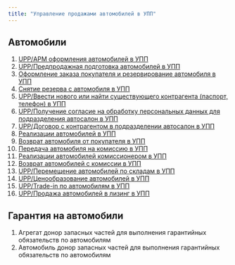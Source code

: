 ```yaml
---
title: "Управление продажами автомобилей в УПП"
---
```


## Автомобили 
1. [UPP/АРМ оформления автомобилей в УПП](АРМ%20оформления%20автомобилей%20в%20УПП.md)
2. [UPP/Предпродажная подготовка автомобилей в УПП](Предпродажная%20подготовка%20автомобилей%20в%20УПП.md)
3. [Оформление заказа покупателя и резервирование автомобиля в УПП](Оформление%20заказа%20покупателя%20и%20резервирование%20автомобиля%20в%20УПП.md)
4. [Снятие резерва с автомобиля в УПП](Снятие%20резерва%20с%20автомобиля%20в%20УПП.md)
5. [UPP/Ввести нового или найти существующего контрагента (паспорт, телефон) в УПП](Ввести%20нового%20или%20найти%20существующего%20контрагента%20(паспорт,%20телефон)%20в%20УПП.md)
6. [UPP/Получение согласие на обработку персональных данных для подразделения автосалон в УПП](Получение%20согласие%20на%20обработку%20персональных%20данных%20для%20подразделения%20автосалон%20в%20УПП.md)
7. [UPP/Договор с контрагентом в подразделении автосалон в УПП](Договор%20с%20контрагентом%20в%20подразделении%20автосалон%20в%20УПП.md)
8. [Реализации автомобилей в УПП](Реализации%20автомобилей%20в%20УПП.md)
9. [Возврат автомобиля от покупателя в УПП](Возврат%20автомобиля%20от%20покупателя%20в%20УПП.md)
10. [Передача автомобиля на комиссию в УПП](Передача%20автомобиля%20на%20комиссию%20в%20УПП.md)
11. [Реализации автомобилей комиссионером в УПП](Реализации%20автомобилей%20комиссионером%20в%20УПП.md)
12. [Возврат автомобилей с комиссии в УПП](Возврат%20автомобилей%20с%20комиссии%20в%20УПП.md)
13. [UPP/Перемещение автомобилей по складам в УПП](Перемещение%20автомобилей%20по%20складам%20в%20УПП.md)
14. [UPP/Ценообразование автомобилей в УПП](Ценообразование%20автомобилей%20в%20УПП.md)
16. [UPP/Trade-in по автомобилям в УПП](Trade-in%20по%20автомобилям%20в%20УПП.md)
17. [UPP/Продажа автомобилей в лизинг в УПП](Продажа%20автомобилей%20в%20лизинг%20в%20УПП.md)

## Гарантия на автомобили
1. Агрегат донор запасных частей для выполнения гарантийных обязательств по автомобилям
2. Автомобиль донор запасных частей для выполнения гарантийных обязательств по автомобилям
